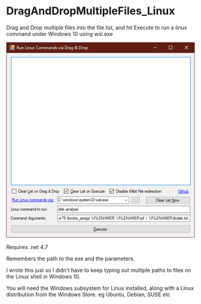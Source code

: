 # DragAndDropMultipleFiles_Linux
Drag and Drop multiple files into the file list, and hit Execute to run a linux command under Windows 10 using wsl.exe

![Program interface](Screenshot.png)

Requires .net 4.7

Remembers the path to the exe and the parameters.

I wrote this just so I didn't have to keep typing out multiple paths to files on the Linux shell in Windows 10.

You will need the Windows subsystem for Linux installed, along with a Linux distribution from the Windows Store. eg Ubuntu, Debian, SUSE etc

